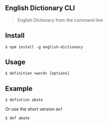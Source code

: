 ##  English Dictionary CLI
> English Dictionary from the command line 

## Install
```
$ npm install -g english-dictionary 
```

## Usage
```
$ definition <word> [options]
```

## Example
```
$ defintion abate
```
Or use the short version `def`
```
$ def abate
```

